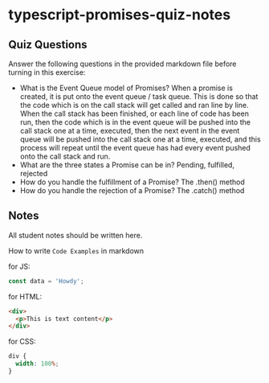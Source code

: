 # typescript-promises-quiz-notes

## Quiz Questions

Answer the following questions in the provided markdown file before turning in this exercise:

- What is the Event Queue model of Promises?
  When a promise is created, it is put onto the event queue / task queue.
  This is done so that the code which is on the call stack will get called and ran line by line.
  When the call stack has been finished, or each line of code has been run, then the code which is in the event queue will be pushed into the call stack one at a time, executed, then the next event in the event queue will be pushed into the call stack one at a time, executed, and this process will repeat until the event queue has had every event pushed onto the call stack and run.
- What are the three states a Promise can be in?
  Pending, fulfilled, rejected
- How do you handle the fulfillment of a Promise?
  The .then() method
- How do you handle the rejection of a Promise?
  The .catch() method

## Notes

All student notes should be written here.

How to write `Code Examples` in markdown

for JS:

```javascript
const data = 'Howdy';
```

for HTML:

```html
<div>
  <p>This is text content</p>
</div>
```

for CSS:

```css
div {
  width: 100%;
}
```
